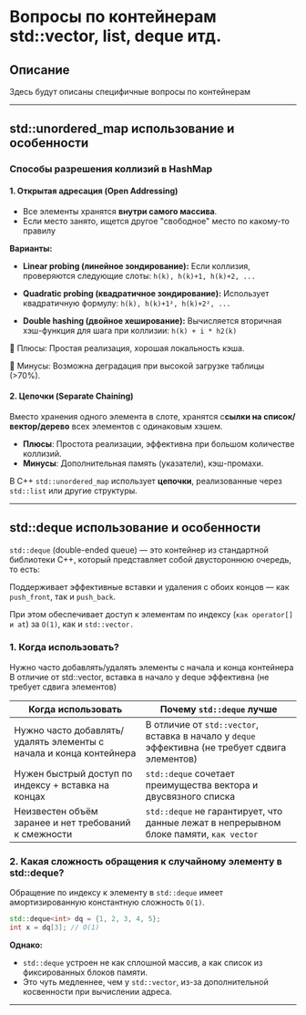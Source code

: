 # Вопросы по контейнерам std::vector, list, deque итд.

## Описание

Здесь будут описаны специфичные вопросы по контейнерам

---

## std::unordered_map использование и особенности

### Способы разрешения коллизий в HashMap
#### 1. Открытая адресация (Open Addressing)
- Все элементы хранятся **внутри самого массива**.
- Если место занято, ищется другое "свободное" место по какому-то правилу

**Варианты:**
- **Linear probing (линейное зондирование):** 
Если коллизия, проверяются следующие слоты: `h(k), h(k)+1, h(k)+2, ...`

- **Quadratic probing (квадратичное зондирование):**
Использует квадратичную формулу: `h(k), h(k)+1², h(k)+2², ...`

- **Double hashing (двойное хеширование):**
Вычисляется вторичная хэш-функция для шага при коллизии:
`h(k) + i * h2(k)`

🔸 Плюсы: Простая реализация, хорошая локальность кэша.

🔸 Минусы: Возможна деградация при высокой загрузке таблицы (>70%).

#### 2. Цепочки (Separate Chaining)
Вместо хранения одного элемента в слоте, хранятся с**сылки на список/вектор/дерево** всех элементов с одинаковым хэшем.

- **Плюсы**: Простота реализации, эффективна при большом количестве коллизий.
- **Минусы**: Дополнительная память (указатели), кэш-промахи.

В C++ `std::unordered_map` использует **цепочки**, реализованные через `std::list` или другие структуры.

---

## std::deque использование и особенности
`std::deque` (double-ended queue) — это контейнер из стандартной библиотеки C++, который представляет собой двустороннюю очередь, то есть:

Поддерживает эффективные вставки и удаления с обоих концов — как `push_front`, так и `push_back`.

При этом обеспечивает доступ к элементам по индексу (`как operator[] и at`) за `O(1)`, как и `std::vector.`

### 1. Когда использовать?
Нужно часто добавлять/удалять элементы с начала и конца контейнера	В отличие от std::vector, вставка в начало у deque эффективна (не требует сдвига элементов)


| Когда использовать     | Почему `std::deque` лучше  |
|----------------------|-------------|
| Нужно часто добавлять/удалять элементы с начала и конца контейнера    | В отличие от `std::vector`, вставка в начало у `deque` эффективна (не требует сдвига элементов)  |
| Нужен быстрый доступ по индексу + вставка на концах     | `std::deque` сочетает преимущества вектора и двусвязного списка   |
| Неизвестен объём заранее и нет требований к смежности     | `std::deque` не гарантирует, что данные лежат в непрерывном блоке памяти, `как vector`  |
### 2. Какая сложность обращения к случайному элементу в std::deque?

Обращение по индексу к элементу в `std::deque` имеет амортизированную константную сложность `O(1)`.
```c++
std::deque<int> dq = {1, 2, 3, 4, 5};
int x = dq[3]; // O(1)
```
**Однако:**

- `std::deque` устроен не как сплошной массив, а как список из фиксированных блоков памяти.
- Это чуть медленнее, чем у `std::vector`, из-за дополнительной косвенности при вычислении адреса.

---


